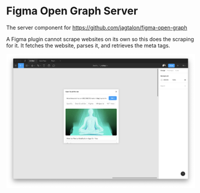 # Figma Open Graph Server
The server component for https://github.com/jagtalon/figma-open-graph

A Figma plugin cannot scrape websites on its own so this does the scraping for it. It fetches the website, parses it, and retrieves the meta tags. 

![](https://github.com/jagtalon/figma-open-graph/blob/master/images/Screenshot.png)
